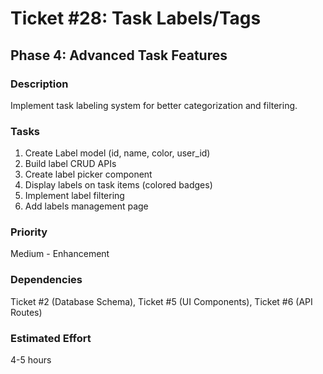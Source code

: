 # Ticket #28: Task Labels/Tags

## Phase 4: Advanced Task Features

### Description
Implement task labeling system for better categorization and filtering.

### Tasks
1) Create Label model (id, name, color, user_id)  
2) Build label CRUD APIs  
3) Create label picker component  
4) Display labels on task items (colored badges)  
5) Implement label filtering  
6) Add labels management page  

### Priority
Medium - Enhancement

### Dependencies
Ticket #2 (Database Schema), Ticket #5 (UI Components), Ticket #6 (API Routes)

### Estimated Effort
4-5 hours
